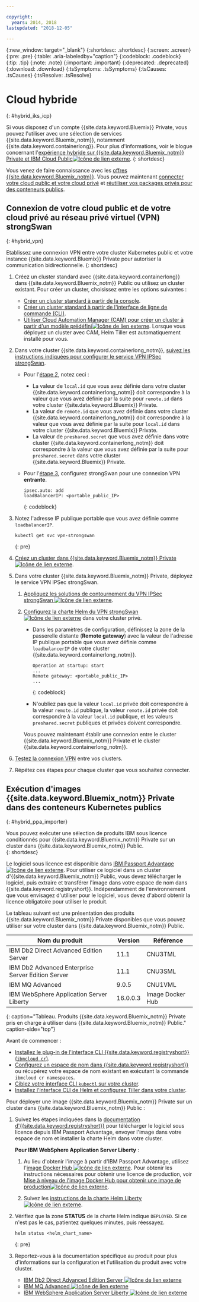 ```yaml
---

copyright:
  years: 2014, 2018
lastupdated: "2018-12-05"

---
```


{:new_window: target="_blank"}
{:shortdesc: .shortdesc}
{:screen: .screen}
{:pre: .pre}
{:table: .aria-labeledby="caption"}
{:codeblock: .codeblock}
{:tip: .tip}
{:note: .note}
{:important: .important}
{:deprecated: .deprecated}
{:download: .download}
{:tsSymptoms: .tsSymptoms}
{:tsCauses: .tsCauses}
{:tsResolve: .tsResolve}


# Cloud hybride
{: #hybrid_iks_icp}

Si vous disposez d'un compte {{site.data.keyword.Bluemix}} Private, vous pouvez l'utiliser avec une sélection de services {{site.data.keyword.Bluemix_notm}}, notamment {{site.data.keyword.containerlong}}. Pour plus d'informations, voir le blogue concernant l'[expérience hybride sur {{site.data.keyword.Bluemix_notm}} Private et IBM Cloud Public![Icône de lien externe](../icons/launch-glyph.svg "Icône de lien externe")](http://ibm.biz/hybridJune2018).
{: shortdesc}

Vous venez de faire connaissance avec les [offres {{site.data.keyword.Bluemix_notm}}](cs_why.html#differentiation). Vous pouvez maintenant [connecter votre cloud public et votre cloud privé](#hybrid_vpn) et [réutiliser vos packages privés pour des conteneurs publics](#hybrid_ppa_importer).

## Connexion de votre cloud public et de votre cloud privé au réseau privé virtuel (VPN) strongSwan
{: #hybrid_vpn}

Etablissez une connexion VPN entre votre cluster Kubernetes public et votre instance {{site.data.keyword.Bluemix}} Private pour autoriser la communication bidirectionnelle.
{: shortdesc}

1.  Créez un cluster standard avec {{site.data.keyword.containerlong}} dans {{site.data.keyword.Bluemix_notm}} Public ou utilisez un cluster existant. Pour créer un cluster, choisissez entre les options suivantes : 
    - [Créer un cluster standard à partir de la console](cs_clusters.html#clusters_ui). 
    - [Créer un cluster standard à partir de l'interface de ligne de commande (CLI)](cs_clusters.html#clusters_cli). 
    - [Utiliser Cloud Automation Manager (CAM) pour créer un cluster à partir d'un modèle prédéfini![Icône de lien externe](../icons/launch-glyph.svg "Icône de lien externe")](https://www.ibm.com/support/knowledgecenter/SS2L37_2.1.0.3/cam_deploy_IKS.html). Lorsque vous déployez un cluster avec CAM, Helm Tiller est automatiquement installé pour vous.

2.  Dans votre cluster {{site.data.keyword.containerlong_notm}}, [suivez les instructions indiquées pour configurer le service VPN IPSec strongSwan](cs_vpn.html#vpn_configure). 

    *  Pour l'[étape 2](cs_vpn.html#strongswan_2), notez ceci :

       * La valeur de `local.id` que vous avez définie dans votre cluster {{site.data.keyword.containerlong_notm}} doit correspondre à la valeur que vous avez définie par la suite pour `remote.id` dans votre cluster {{site.data.keyword.Bluemix}} Private. 
       * La valeur de `remote.id` que vous avez définie dans votre cluster {{site.data.keyword.containerlong_notm}} doit correspondre à la valeur que vous avez définie par la suite pour `local.id` dans votre cluster {{site.data.keyword.Bluemix}} Private.
       * La valeur de `preshared.secret` que vous avez définie dans votre cluster {{site.data.keyword.containerlong_notm}} doit correspondre à la valeur que vous avez définie par la suite pour `preshared.secret` dans votre cluster {{site.data.keyword.Bluemix}} Private.

    *  Pour l'[étape 3](cs_vpn.html#strongswan_3), configurez strongSwan pour une connexion VPN **entrante**.

       ```
       ipsec.auto: add
       loadBalancerIP: <portable_public_IP>
       ```
       {: codeblock}

3.  Notez l'adresse IP publique portable que vous avez définie comme `loadbalancerIP`.

    ```
    kubectl get svc vpn-strongswan
    ```
    {: pre}

4.  [Créez un cluster dans {{site.data.keyword.Bluemix_notm}} Private![Icône de lien externe](../icons/launch-glyph.svg "Icône de lien externe")](https://www.ibm.com/support/knowledgecenter/SSBS6K_2.1.0.3/installing/installing.html).

5.  Dans votre cluster {{site.data.keyword.Bluemix_notm}} Private, déployez le service VPN IPSec strongSwan.

    1.  [Appliquez les solutions de contournement du VPN IPSec strongSwan ![Icône de lien externe](../icons/launch-glyph.svg "Icône de lien externe")](https://www.ibm.com/support/knowledgecenter/SS2L37_2.1.0.3/cam_strongswan.html). 

    2.  [Configurez la charte Helm du VPN strongSwan ![Icône de lien externe](../icons/launch-glyph.svg "Icône de lien externe")](https://www.ibm.com/support/knowledgecenter/SSBS6K_2.1.0.3/app_center/create_release.html) dans votre cluster privé. 
    
        *  Dans les paramètres de configuration, définissez la zone de la passerelle distante (**Remote gateway**) avec la valeur de l'adresse IP publique portable que vous avez définie comme `loadbalancerIP` de votre cluster {{site.data.keyword.containerlong_notm}}.
    
           ```
           Operation at startup: start
           ...
           Remote gateway: <portable_public_IP>
           ...
           ```
           {: codeblock}
    
        *  N'oubliez pas que la valeur `local.id` privée doit correspondre à la valeur `remote.id` publique, la valeur `remote.id` privée doit correspondre à la valeur `local.id` publique, et les valeurs `preshared.secret` publiques et privées doivent correspondre.
        
        Vous pouvez maintenant établir une connexion entre le cluster {{site.data.keyword.Bluemix_notm}} Private et le cluster {{site.data.keyword.containerlong_notm}}.

7.  [Testez la connexion VPN](cs_vpn.html#vpn_test) entre vos clusters.

8.  Répétez ces étapes pour chaque cluster que vous souhaitez connecter. 


## Exécution d'images {{site.data.keyword.Bluemix_notm}} Private dans des conteneurs Kubernetes publics
{: #hybrid_ppa_importer}

Vous pouvez exécuter une sélection de produits IBM sous licence conditionnés pour {{site.data.keyword.Bluemix_notm}} Private sur un cluster dans {{site.data.keyword.Bluemix_notm}} Public.  
{: shortdesc}

Le logiciel sous licence est disponible dans [IBM Passport Advantage ![Icône de lien externe](../icons/launch-glyph.svg "Icône de lien externe")](https://www-01.ibm.com/software/passportadvantage/index.html). Pour utiliser ce logiciel dans un cluster d'{{site.data.keyword.Bluemix_notm}} Public, vous devez télécharger le logiciel, puis extraire et transférer l'image dans votre espace de nom dans {{site.data.keyword.registryshort}}. Indépendamment de l'environnement que vous envisagez d'utiliser pour le logiciel, vous devez d'abord obtenir la licence obligatoire pour utiliser le produit. 

Le tableau suivant est une présentation des produits {{site.data.keyword.Bluemix_notm}} Private disponibles que vous pouvez utiliser sur votre cluster dans {{site.data.keyword.Bluemix_notm}} Public.

| Nom du produit | Version | Référence |
| --- | --- | --- |
| IBM Db2 Direct Advanced Edition Server | 11.1 | CNU3TML |
| IBM Db2 Advanced Enterprise Server Edition Server | 11.1 | CNU3SML |
| IBM MQ Advanced | 9.0.5 | CNU1VML |
| IBM WebSphere Application Server Liberty | 16.0.0.3 | Image Docker Hub |
{: caption="Tableau. Produits {{site.data.keyword.Bluemix_notm}} Private pris en charge à utiliser dans {{site.data.keyword.Bluemix_notm}} Public." caption-side="top"}

Avant de commencer : 
- [Installez le plug-in de l'interface CLI {{site.data.keyword.registryshort}} (`ibmcloud cr`)](/docs/services/Registry/registry_setup_cli_namespace.html#registry_cli_install). 
- [Configurez un espace de nom dans {{site.data.keyword.registryshort}}](/docs/services/Registry/registry_setup_cli_namespace.html#registry_namespace_add) ou récupérez votre espace de nom existant en exécutant la commande `ibmcloud cr namespaces`. 
- [Ciblez votre interface CLI `kubectl` sur votre cluster](/docs/containers/cs_cli_install.html#cs_cli_configure). 
- [Installez l'interface CLI de Helm et configurez Tiller dans votre cluster](/docs/containers/cs_integrations.html#helm). 

Pour déployer une image {{site.data.keyword.Bluemix_notm}} Private sur un cluster dans {{site.data.keyword.Bluemix_notm}} Public :

1.  Suivez les étapes indiquées dans la [documentation d'{{site.data.keyword.registryshort}}](/docs/services/Registry/ts_index.html#ts_ppa) pour télécharger le logiciel sous licence depuis IBM Passport Advantage, envoyer l'image dans votre espace de nom et installer la charte Helm dans votre cluster. 

    **Pour IBM WebSphere Application Server Liberty** :
    
    1.  Au lieu d'obtenir l'image à partir d'IBM Passport Advantage, utilisez l'[image Docker Hub ![Icône de lien externe](../icons/launch-glyph.svg "Icône de lien externe")](https://hub.docker.com/_/websphere-liberty/). Pour obtenir les instructions nécessaires pour obtenir une licence de production, voir [Mise à niveau de l'image Docker Hub pour obtenir une image de production![Icône de lien externe](../icons/launch-glyph.svg "Icône de lien externe")](https://github.com/WASdev/ci.docker/tree/master/ga/production-upgrade).
    
    2.  Suivez les [instructions de la charte Helm Liberty![Icône de lien externe](../icons/launch-glyph.svg "Icône de lien externe")](https://www.ibm.com/support/knowledgecenter/en/SSEQTP_liberty/com.ibm.websphere.wlp.doc/ae/rwlp_icp_helm.html). 

2.  Vérifiez que la zone **STATUS** de la charte Helm indique `DEPLOYED`. Si ce n'est pas le cas, patientez quelques minutes, puis réessayez.
    ```
    helm status <helm_chart_name>
    ```
    {: pre}
   
3.  Reportez-vous à la documentation spécifique au produit pour plus d'informations sur la configuration et l'utilisation du produit avec votre cluster. 

    - [IBM Db2 Direct Advanced Edition Server ![Icône de lien externe](../icons/launch-glyph.svg "Icône de lien externe")](https://www.ibm.com/support/knowledgecenter/en/SSEPGG_11.1.0/com.ibm.db2.luw.licensing.doc/doc/c0070181.html) 
    - [IBM MQ Advanced ![Icône de lien externe](../icons/launch-glyph.svg "Icône de lien externe")](https://www.ibm.com/support/knowledgecenter/en/SSFKSJ_9.0.0/com.ibm.mq.helphome.v90.doc/WelcomePagev9r0.html)
    - [IBM WebSphere Application Server Liberty ![Icône de lien externe](../icons/launch-glyph.svg "Icône de lien externe")](https://www.ibm.com/support/knowledgecenter/en/SSEQTP_liberty/as_ditamaps/was900_welcome_liberty.html)
